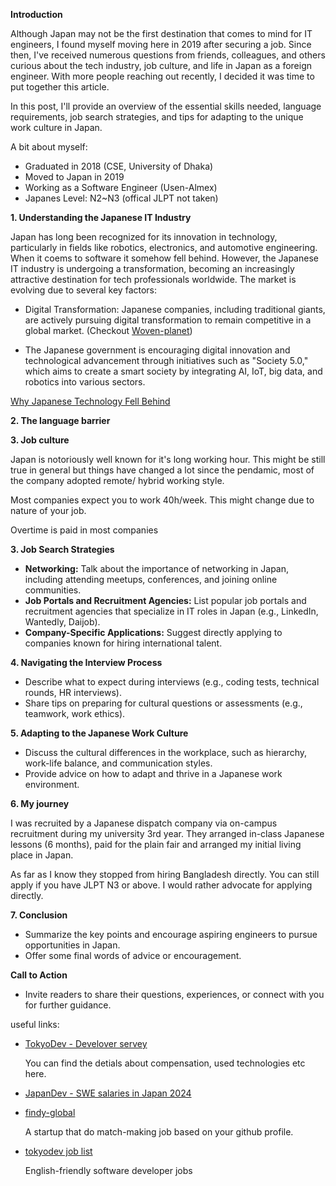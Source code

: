 

**Introduction**

Although Japan may not be the first destination that comes to mind for IT engineers, I found myself moving here in 2019 after securing a job. Since then, I've received numerous questions from friends, colleagues, and others curious about the tech industry, job culture, and life in Japan as a foreign engineer. With more people reaching out recently, I decided it was time to put together this article.

In this post, I'll provide an overview of the essential skills needed, language requirements, job search strategies, and tips for adapting to the unique work culture in Japan.

A bit about myself:

- Graduated in 2018 (CSE, University of Dhaka)
- Moved to Japan in 2019
- Working as a Software Engineer (Usen-Almex)
- Japanes Level: N2~N3 (offical JLPT not taken) 



**1. Understanding the Japanese IT Industry**

Japan has long been recognized for its innovation in technology, particularly in fields like robotics, electronics, and automotive engineering. When it coems to software it somehow fell behind. However, the Japanese IT industry is undergoing a transformation, becoming an increasingly attractive destination for tech professionals worldwide. The market is evolving due to several key factors:

- Digital Transformation: Japanese companies, including traditional giants, are actively pursuing digital transformation to remain competitive in a global market. (Checkout [Woven-planet](https://woven.toyota/en/))

-  The Japanese government is encouraging digital innovation and technological advancement through initiatives such as "Society 5.0," which aims to create a smart society by integrating AI, IoT, big data, and robotics into various sectors.

[Why Japanese Technology Fell Behind](https://www.youtube.com/watch?v=GqMSWuSeDPA&ab_channel=mayuko)

**2. The language barrier**

**3. Job culture**

Japan is notoriously well known for it's long working hour. This might be still true in general but things have changed a lot since the pendamic, most of the company adopted remote/ hybrid working style. 

Most companies expect you to work 40h/week. This might change due to nature of your job. 

Overtime is paid in most companies

**3. Job Search Strategies**

- **Networking:** Talk about the importance of networking in Japan, including attending meetups, conferences, and joining online communities.
- **Job Portals and Recruitment Agencies:** List popular job portals and recruitment agencies that specialize in IT roles in Japan (e.g., LinkedIn, Wantedly, Daijob).
- **Company-Specific Applications:** Suggest directly applying to companies known for hiring international talent.

**4. Navigating the Interview Process**

- Describe what to expect during interviews (e.g., coding tests, technical rounds, HR interviews).
- Share tips on preparing for cultural questions or assessments (e.g., teamwork, work ethics).

**5. Adapting to the Japanese Work Culture**

- Discuss the cultural differences in the workplace, such as hierarchy, work-life balance, and communication styles.
- Provide advice on how to adapt and thrive in a Japanese work environment.

**6. My journey**

I was recruited by a Japanese dispatch company via on-campus recruitment during my university 3rd year. 
They arranged in-class Japanese lessons (6 months), paid for the plain fair and arranged my initial living place in Japan.

As far as I know they stopped from hiring Bangladesh directly. You can still apply if you have JLPT N3 or above. I would rather advocate for applying directly.

**7. Conclusion**

- Summarize the key points and encourage aspiring engineers to pursue opportunities in Japan.
- Offer some final words of advice or encouragement.

**Call to Action**

- Invite readers to share their questions, experiences, or connect with you for further guidance.

useful links:
 - [TokyoDev - Develover servey](https://2023.surveys.tokyodev.com/en-US/) 

   You can find the detials about compensation, used technologies etc here.

 - [JapanDev - SWE salaries in Japan 2024](https://japan-dev.com/blog/software-developer-salaries-in-japan-the-ultimate-guide)

- [findy-global](https://findy-jobs.io/) 

     A startup that do match-making job based on your github profile.
- [tokyodev job list](https://www.tokyodev.com/)

    English-friendly software developer jobs
